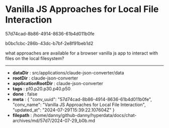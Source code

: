 # Vanilla JS Approaches for Local File Interaction

57d74cad-8b86-4914-8636-61b4d011b0fe

b0bc1cbc-286b-43dc-b7bf-2e8f91beb1d2

what approaches are available for a browser vanilla js app to interact with files on the local filesystem?

---

* **dataDir** : src/applications/claude-json-converter/data
* **rootDir** : claude-json-converter
* **applicationRootDir** : claude-json-converter
* **tags** : p10.p20.p30.p40.p50
* **done** : false
* **meta** : {
  "conv_uuid": "57d74cad-8b86-4914-8636-61b4d011b0fe",
  "conv_name": "Vanilla JS Approaches for Local File Interaction",
  "updated_at": "2024-07-29T15:39:22.107604Z"
}
* **filepath** : /home/danny/github-danny/hyperdata/docs/chat-archives/md/57d7/2024-07-29_b0b.md